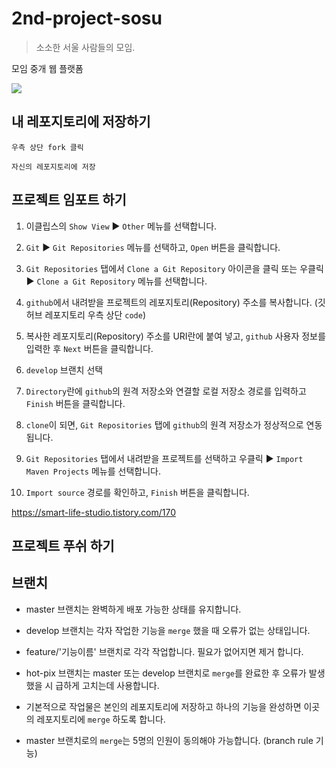 # 2nd-project-sosu
> 소소한 서울 사람들의 모임.

모임 중개 웹 플랫폼

![](../total-branch.png)

## 내 레포지토리에 저장하기

```
우측 상단 fork 클릭
```

```
자신의 레포지토리에 저장
```

## 프로젝트 임포트 하기

1. 이클립스의 ``Show View`` ▶ ``Other`` 메뉴를 선택합니다.

2. ``Git`` ▶ ``Git Repositories`` 메뉴를 선택하고, ``Open`` 버튼을 클릭합니다.

3. ``Git Repositories`` 탭에서 ``Clone a Git Repository`` 아이콘을 클릭 또는 우클릭 ▶ ``Clone a Git Repository`` 메뉴를 선택합니다.

4. ``github``에서 내려받을 프로젝트의 레포지토리(Repository) 주소를 복사합니다. (깃허브 레포지토리 우측 상단 ``code``)

5. 복사한 레포지토리(Repository) 주소를 URI란에 붙여 넣고, ``github`` 사용자 정보를 입력한 후 ``Next`` 버튼을 클릭합니다.

6. ``develop`` 브랜치 선택

7. ``Directory``란에 ``github``의 원격 저장소와 연결할 로컬 저장소 경로를 입력하고 ``Finish`` 버튼을 클릭합니다.

8. ``clone``이 되면, ``Git Repositories`` 탭에 ``github``의 원격 저장소가 정상적으로 연동됩니다.

9. ``Git Repositories`` 탭에서 내려받을 프로젝트를 선택하고 우클릭 ▶ ``Import Maven Projects`` 메뉴를 선택합니다.

10. ``Import source`` 경로를 확인하고, ``Finish`` 버튼을 클릭합니다.


https://smart-life-studio.tistory.com/170

## 프로젝트 푸쉬 하기



## 브랜치

* master 브랜치는 완벽하게 배포 가능한 상태를 유지합니다.

* develop 브랜치는 각자 작업한 기능을 ``merge`` 했을 때 오류가 없는 상태입니다.

* feature/'기능이름' 브랜치로 각각 작업합니다. 필요가 없어지면 제거 합니다.

* hot-pix 브랜치는 master 또는 develop 브랜치로 ``merge``를 완료한 후 오류가 발생했을 시 급하게 고치는데 사용합니다.

* 기본적으로 작업물은 본인의 레포지토리에 저장하고 하나의 기능을 완성하면 이곳의 레포지토리에 ``merge`` 하도록 합니다.

* master 브랜치로의 ``merge``는 5명의 인원이 동의해야 가능합니다. (branch rule 기능)
## 



## 



<!-- Markdown link & img dfn's -->
[travis-image]: https://img.shields.io/travis/dbader/node-datadog-metrics/master.svg?style=flat-square
[travis-url]: https://travis-ci.org/dbader/node-datadog-metrics
